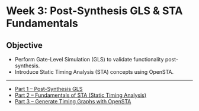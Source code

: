 # Week 3: Post-Synthesis GLS & STA Fundamentals

## Objective
- Perform Gate-Level Simulation (GLS) to validate functionality post-synthesis.
- Introduce Static Timing Analysis (STA) concepts using OpenSTA.

---


* [Part 1 – Post-Synthesis GLS](Week3_Part1.md)
* [Part 2 – Fundamentals of STA (Static Timing Analysis) ](Week3_Part2.md)
* [Part 3 – Generate Timing Graphs with OpenSTA](Week3_Part3.md)


